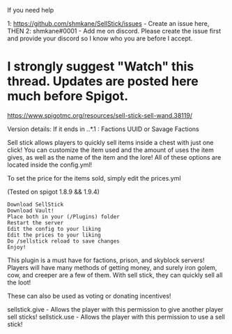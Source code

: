 If you need help

1: https://github.com/shmkane/SellStick/issues - Create an issue here, THEN
2: shmkane#0001 - Add me on discord. Please create the issue first and provide your discord so I know who you are before I accept.

# I strongly suggest "Watch" this thread. Updates are posted here much before Spigot.
https://www.spigotmc.org/resources/sell-stick-sell-wand.38119/

Version details:
If it ends in *.*.*.1 : Factions UUID or Savage Factions

Sell stick allows players to quickly sell items inside a chest with just one click! You can customize the item used and the amount of uses the item gives, as well as the name of the item and the lore! All of these options are located inside the config.yml!

To set the price for the items sold, simply edit the prices.yml

(Tested on spigot 1.8.9 && 1.9.4)

    Download SellStick
    Download Vault!
    Place both in your (/Plugins) folder
    Restart the server
    Edit the config to your liking
    Edit the prices to your liking
    Do /sellstick reload to save changes
    Enjoy!


This plugin is a must have for factions, prison, and skyblock servers! Players will have many methods of getting money, and surely iron golem, cow, and creeper are a few of them. With sell stick, they can quickly sell all the loot!

These can also be used as voting or donating incentives!

sellstick.give - Allows the player with this permission to give another player sell sticks!
sellstick.use - Allows the player with this permission to use a sell stick!
